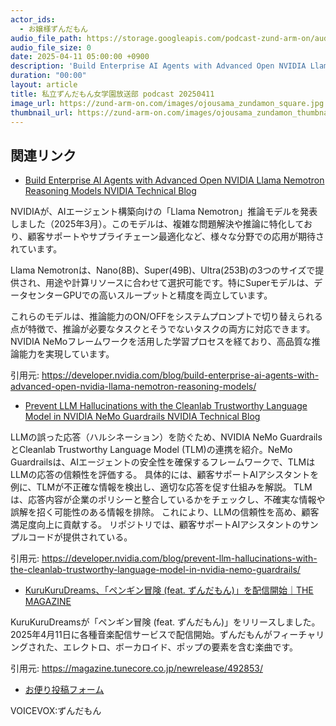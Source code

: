 ```yaml
---
actor_ids:
  - お嬢様ずんだもん
audio_file_path: https://storage.googleapis.com/podcast-zund-arm-on/audio/私立ずんだもん女学園放送部_podcast_20250411.mp3
audio_file_size: 0
date: 2025-04-11 05:00:00 +0900
description: 'Build Enterprise AI Agents with Advanced Open NVIDIA Llama Nemotron Reasoning Models  NVIDIA Technical Blog、Prevent LLM Hallucinations with the Cleanlab Trustworthy Language Model in NVIDIA NeMo Guardrails  NVIDIA Technical Blog、KuruKuruDreams、「ペンギン冒険 (feat. ずんだもん)」を配信開始｜THE MAGAZINE'
duration: "00:00"
layout: article
title: 私立ずんだもん女学園放送部 podcast 20250411
image_url: https://zund-arm-on.com/images/ojousama_zundamon_square.jpg
thumbnail_url: https://zund-arm-on.com/images/ojousama_zundamon_thumbnail.jpg
---
```


## 関連リンク


- [Build Enterprise AI Agents with Advanced Open NVIDIA Llama Nemotron Reasoning Models  NVIDIA Technical Blog](https://developer.nvidia.com/blog/build-enterprise-ai-agents-with-advanced-open-nvidia-llama-nemotron-reasoning-models/)  


NVIDIAが、AIエージェント構築向けの「Llama Nemotron」推論モデルを発表しました（2025年3月）。このモデルは、複雑な問題解決や推論に特化しており、顧客サポートやサプライチェーン最適化など、様々な分野での応用が期待されています。

Llama Nemotronは、Nano(8B)、Super(49B)、Ultra(253B)の3つのサイズで提供され、用途や計算リソースに合わせて選択可能です。特にSuperモデルは、データセンターGPUでの高いスループットと精度を両立しています。

これらのモデルは、推論能力のON/OFFをシステムプロンプトで切り替えられる点が特徴で、推論が必要なタスクとそうでないタスクの両方に対応できます。NVIDIA NeMoフレームワークを活用した学習プロセスを経ており、高品質な推論能力を実現しています。


引用元: https://developer.nvidia.com/blog/build-enterprise-ai-agents-with-advanced-open-nvidia-llama-nemotron-reasoning-models/


- [Prevent LLM Hallucinations with the Cleanlab Trustworthy Language Model in NVIDIA NeMo Guardrails  NVIDIA Technical Blog](https://developer.nvidia.com/blog/prevent-llm-hallucinations-with-the-cleanlab-trustworthy-language-model-in-nvidia-nemo-guardrails/)  


LLMの誤った応答（ハルシネーション）を防ぐため、NVIDIA NeMo GuardrailsとCleanlab Trustworthy Language Model (TLM)の連携を紹介。NeMo Guardrailsは、AIエージェントの安全性を確保するフレームワークで、TLMはLLMの応答の信頼性を評価する。
具体的には、顧客サポートAIアシスタントを例に、TLMが不正確な情報を検出し、適切な応答を促す仕組みを解説。
TLMは、応答内容が企業のポリシーと整合しているかをチェックし、不確実な情報や誤解を招く可能性のある情報を排除。
これにより、LLMの信頼性を高め、顧客満足度向上に貢献する。
リポジトリでは、顧客サポートAIアシスタントのサンプルコードが提供されている。


引用元: https://developer.nvidia.com/blog/prevent-llm-hallucinations-with-the-cleanlab-trustworthy-language-model-in-nvidia-nemo-guardrails/


- [KuruKuruDreams、「ペンギン冒険 (feat. ずんだもん)」を配信開始｜THE MAGAZINE](https://magazine.tunecore.co.jp/newrelease/492853/)  


KuruKuruDreamsが「ペンギン冒険 (feat. ずんだもん)」をリリースしました。2025年4月11日に各種音楽配信サービスで配信開始。ずんだもんがフィーチャリングされた、エレクトロ、ボーカロイド、ポップの要素を含む楽曲です。


引用元: https://magazine.tunecore.co.jp/newrelease/492853/



- [お便り投稿フォーム](https://forms.gle/ffg4JTfqdiqK62qf9)

VOICEVOX:ずんだもん
